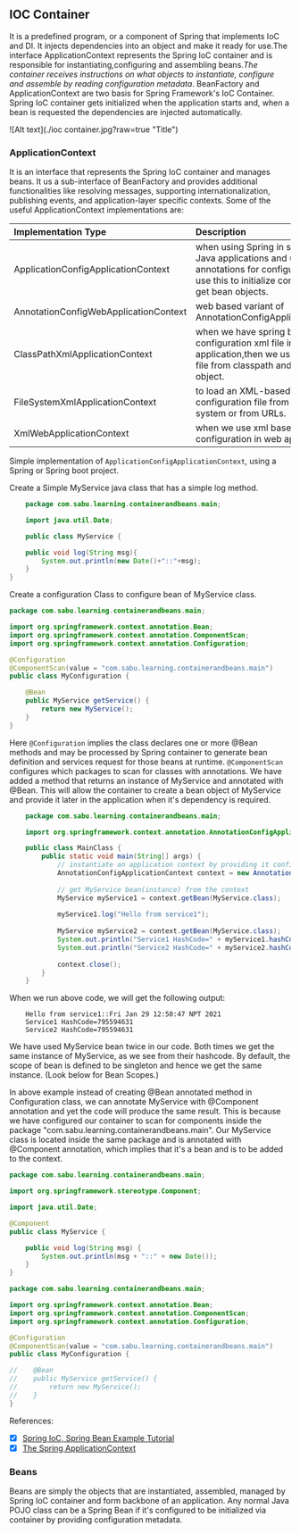 ## IOC Container ##

It is a predefined program, or a component of Spring that implements IoC and DI. It injects dependencies into an object 
and make it ready for use.The interface ApplicationContext represents the Spring IoC container and is responsible for
instantiating,configuring and assembling beans.*The container receives instructions  on what objects to instantiate, 
configure and assemble by reading configuration metadata*. BeanFactory and ApplicationContext are two basis for Spring
Framework's IoC Container. 
Spring IoC container gets initialized when the application starts and, when a bean is requested the dependencies 
are injected automatically.

![Alt text](./ioc container.jpg?raw=true "Title")

### ApplicationContext ###

It is an interface that represents the Spring IoC container and manages beans. It us a sub-interface of BeanFactory and 
provides additional functionalities like resolving messages, supporting internationalization, publishing events, 
and application-layer specific contexts. Some of the useful ApplicationContext implementations are:

|Implementation Type |Description|
|:---|:---|
| ApplicationConfigApplicationContext | when using Spring in standalone Java applications and using annotations for configuration, we use this to initialize container and get bean objects.|
| AnnotationConfigWebApplicationContext | web based variant of AnnotationConfigApplicationContext |
| ClassPathXmlApplicationContext | when we have spring bean configuration xml file in standalone application,then we use this to load file from classpath and get container object.|
| FileSystemXmlApplicationContext| to load an XML-based Spring configuration file from the file system or from URLs. |
| XmlWebApplicationContext | when we use xml based configuration in web application |

Simple implementation of `ApplicationConfigApplicationContext`, using a Spring or Spring boot project.

Create a Simple MyService java class that has a simple log method.
```java
    package com.sabu.learning.containerandbeans.main;

    import java.util.Date;

    public class MyService {

	public void log(String msg){
		System.out.println(new Date()+"::"+msg);
	}
}
```

Create a configuration Class to configure bean of MyService class.
```java
package com.sabu.learning.containerandbeans.main;

import org.springframework.context.annotation.Bean;
import org.springframework.context.annotation.ComponentScan;
import org.springframework.context.annotation.Configuration;

@Configuration
@ComponentScan(value = "com.sabu.learning.containerandbeans.main")
public class MyConfiguration {

    @Bean
    public MyService getService() {
        return new MyService();
    }
}

```
Here `@Configuration` implies the class declares one or more @Bean methods and may be processed by Spring container to 
generate bean definition and services request for those beans at runtime.
`@ComponentScan` configures which packages to scan for classes with annotations.
We have added a method that returns an instance of MyService and annotated with @Bean. This will allow the container to 
create a bean object of MyService and provide it later in the application when it's dependency is required.

```java
    package com.sabu.learning.containerandbeans.main;

    import org.springframework.context.annotation.AnnotationConfigApplicationContext;

    public class MainClass {
        public static void main(String[] args) {
            // instantiate an application context by providing it configs
            AnnotationConfigApplicationContext context = new AnnotationConfigApplicationContext(MyConfiguration.class);
            
            // get MyService bean(instance) from the context
            MyService myService1 = context.getBean(MyService.class);
    
            myService1.log("Hello from service1");
    
            MyService myService2 = context.getBean(MyService.class);
            System.out.println("Service1 HashCode=" + myService1.hashCode());
            System.out.println("Service2 HashCode=" + myService2.hashCode());
    
            context.close();
        }
    }
```

When we run above code, we will get the following output:
```text
    Hello from service1::Fri Jan 29 12:50:47 NPT 2021
    Service1 HashCode=795594631
    Service2 HashCode=795594631
```
We have used MyService bean twice in our code. Both times we get the same instance of MyService, as we see from their 
hashcode. By default, the scope of bean is defined to be singleton and hence we get the same instance. (Look below for Bean Scopes.)

In above example instead of creating @Bean annotated method in Configuration class, we can annotate MyService with 
@Component annotation and yet the code will produce the same result. This is because we have configured our container to
scan for components inside the package "com.sabu.learning.containerandbeans.main". Our MyService class is located 
inside the same package and is annotated with @Component annotation, which implies that it's a bean and is to be added 
to the context.

```java
package com.sabu.learning.containerandbeans.main;

import org.springframework.stereotype.Component;

import java.util.Date;

@Component
public class MyService {

    public void log(String msg) {
        System.out.println(msg + "::" + new Date());
    }
}
```

```java
package com.sabu.learning.containerandbeans.main;

import org.springframework.context.annotation.Bean;
import org.springframework.context.annotation.ComponentScan;
import org.springframework.context.annotation.Configuration;

@Configuration
@ComponentScan(value = "com.sabu.learning.containerandbeans.main")
public class MyConfiguration {

//    @Bean
//    public MyService getService() {
//        return new MyService();
//    }
}

```
References: 
   -[x] [Spring IoC, Spring Bean Example Tutorial](https://www.journaldev.com/2461/spring-ioc-bean-example-tutorial)
   -[x] [The Spring ApplicationContext](https://www.baeldung.com/spring-application-context)

### Beans ###

Beans are simply the objects that are instantiated, assembled, managed by Spring IoC container and form backbone 
of an application. Any normal Java POJO class can be a Spring Bean if it's configured to be initialized via container 
by providing configuration metadata. 



